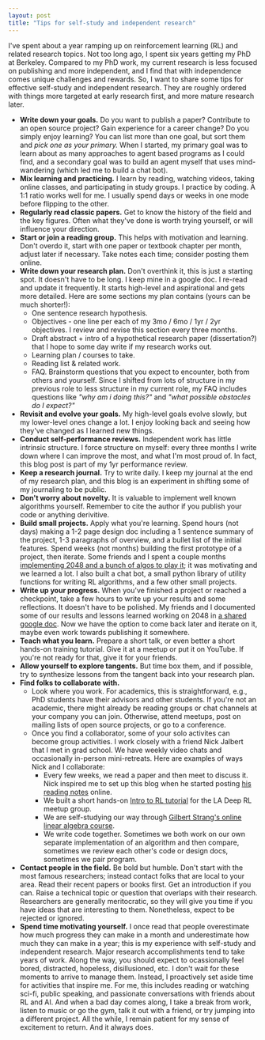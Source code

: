 ```yaml
---
layout: post
title: "Tips for self-study and independent research"
---
```


[//]: # (TODOs:)
[//]: # (make sure chatagent builds, update readme, publish the repo.)

I've spent about a year ramping up on reinforcement learning (RL) and related research topics. Not too long ago, I spent six years getting my PhD at Berkeley. Compared to my PhD work, my current research is less focused on publishing and more independent, and I find that with independence comes unique challenges and rewards. So, I want to share some tips for effective self-study and independent research. They are roughly ordered with things more targeted at early research first, and more mature research later.

[//]: # (If you're interested in what I'm working on, read my research goals and what I've been learning - LINK HERE to research-goals.html.) 

* **Write down your goals.** Do you want to publish a paper? Contribute to an open source project? Gain experience for a career change? Do you simply enjoy learning? You can list more than one goal, but sort them and _pick one as your primary._ When I started, my primary goal was to learn about as many approaches to agent based programs as I could find, and a secondary goal was to build an agent myself that uses mind-wandering (which led me to build a chat bot).
* **Mix learning and practicing.** I learn by reading, watching videos, taking online classes, and participating in study groups. I practice by coding. A 1:1 ratio works well for me. I usually spend days or weeks in one mode before flipping to the other.
* **Regularly read classic papers.** Get to know the history of the field and the key figures. Often what they've done is worth trying yourself, or will influence your direction.
* **Start or join a reading group.** This helps with motivation and learning. Don't overdo it, start with one paper or textbook chapter per month, adjust later if necessary. Take notes each time; consider posting them online.
* **Write down your research plan.** Don't overthink it, this is just a starting spot. It doesn't have to be long. I keep mine in a google doc. I re-read and update it frequently. It starts high-level and aspirational and gets more detailed. Here are some sections my plan contains (yours can be much shorter!):
    * One sentence research hypothesis.
    * Objectives - one line per each of my 3mo / 6mo / 1yr / 2yr objectives. I review and revise this section every three months.
    * Draft abstract + intro of a hypothetical research paper (dissertation?) that I hope to some day write if my research works out.
    * Learning plan / courses to take.
    * Reading list & related work.
    * FAQ. Brainstorm questions that you expect to encounter, both from others and yourself. Since I shifted from lots of structure in my previous role to less structure in my current role, my FAQ includes questions like _"why am i doing this?"_ and _"what possible obstacles do I expect?"_
* **Revisit and evolve your goals.** My high-level goals evolve slowly, but my lower-level ones change a lot. I enjoy looking back and seeing how they've changed as I learned new things.
* **Conduct self-performance reviews.** Independent work has little intrinsic structure. I force structure on myself: every three months I write down where I can improve the most, and what I'm most proud of. In fact, this blog post is part of my 1yr performance review.
* **Keep a research journal.** Try to write daily. I keep my journal at the end of my research plan, and this blog is an experiment in shifting some of my journaling to be public.
* **Don't worry about novelty.** It is valuable to implement well known algorithms yourself. Remember to cite the author if you publish your code or anything derivitive.
* **Build small projects.** Apply what you're learning. Spend hours (not days) making a 1-2 page design doc including a 1 sentence summary of the project, 1-3 paragraphs of overview, and a bullet list of the initial features. Spend weeks (not months) building the first prototype of a project, then iterate. Some friends and I spent a couple months [implementing 2048 and a bunch of algos to play it](https://github.com/andyk/improved-funicular); it was motivating and we learned a lot. I also built a chat bot, a small python library of utility functions for writing RL algorithms, and a few other small projects.
* **Write up your progress.** When you've finished a project or reached a checkpoint, take a few hours to write up your results and some reflections. It doesn't have to be polished. My friends and I documented some of our results and lessons learned working on 2048 in [a shared google doc](https://docs.google.com/document/d/1oNbpl-4W6jaOg4DefeQPYh77wpbNfZwzI5t86mra3hs/edit). Now we have the option to come back later and iterate on it, maybe even work towards publishing it somewhere.
* **Teach what you learn.** Prepare a short talk, or even better a short hands-on training tutorial. Give it at a meetup or put it on YouTube. If you're not ready for that, give it for your friends.
* **Allow yourself to explore tangents.** But time box them, and if possible, try to synthesize lessons from the tangent back into your research plan. 
* **Find folks to collaborate with.**
    * Look where you work. For academics, this is straightforward, e.g., PhD students have their advisors and other students. If you're not an academic, there might already be reading groups or chat channels at your company you can join. Otherwise, attend meetups, post on mailing lists of open source projects, or go to a conference.
    * Once you find a collaborator, some of your solo activites can become group activities. I work closely with a friend Nick Jalbert that I met in grad school. We have weekly video chats and occasionally in-person mini-retreats. Here are examples of ways Nick and I collaborate:
        * Every few weeks, we read a paper and then meet to discuss it. Nick inspired me to set up this blog when he started posting [his reading notes](https://nickjalbert.github.io/reading) online.
        * We built a short hands-on [Intro to RL tutorial](https://www.meetup.com/LA-Deep-RL/events/268096321/) for the LA Deep RL meetup group.
        * We are self-studying our way through [Gilbert Strang's online linear algebra course](https://ocw.mit.edu/courses/mathematics/18-06sc-linear-algebra-fall-2011/).
        * We write code together. Sometimes we both work on our own separate implementation of an algorithm and then compare, sometimes we review each other's code or design docs, sometimes we pair program.
* **Contact people in the field.** Be bold but humble. Don't start with the most famous researchers; instead contact folks that are local to your area. Read their recent papers or books first. Get an introduction if you can. Raise a technical topic or question that overlaps with their research. Researchers are generally meritocratic, so they will give you time if you have ideas that are interesting to them. Nonetheless, expect to be rejected or ignored. 
* **Spend time motivating yourself.** I once read that people overestimate how much progress they can make in a month and underestimate how much they can make in a year; this is my experience with self-study and independent research. Major research accomplishments tend to take years of work. Along the way, you should expect to ocassionally feel bored, distracted, hopeless, disillusioned, etc. I don't wait for these moments to arrive to manage them. Instead, I proactively set aside time for activities that inspire me. For me, this includes reading or watching sci-fi, public speaking, and passionate conversations with friends about RL and AI. And when a bad day comes along, I take a break from work, listen to music or go the gym, talk it out with a friend, or try jumping into a different project. All the while, I remain patient for my sense of excitement to return. And it always does.